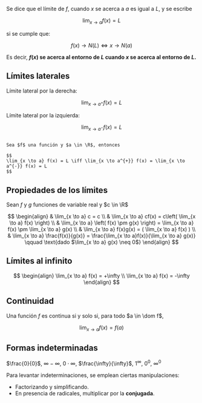 Se dice que el límite de $f$, cuando $x$ se acerca a $a$ es igual a $L$, y se escribe

$$
\lim_{x \to a} f(x) = L
$$

si se cumple que:

$$
f(x) \to N(L) \iff x \to N(a)
$$

Es decir, **$f(x)$ se acerca al entorno de $L$ cuando $x$ se acerca al entorno de $L$.**

## Límites laterales

Límite lateral por la derecha:

$$
\lim_{x \to a^{+}} f(x) = L
$$

Límite lateral por la izquierda:

$$
\lim_{x \to a^{-}} f(x) = L
$$

```ad-theorem

Sea $f$ una función y $a \in \R$, entonces

$$
\lim_{x \to a} f(x) = L \iff \lim_{x \to a^{+}} f(x) = \lim_{x \to a^{-}} f(x) = L
$$

```

## Propiedades de los límites

Sean $f$ y $g$ funciones de variable real y $c \in \R$


$$
\begin{align}
& \lim_{x \to a} c = c \\
& \lim_{x \to a} cf(x) = c\left( \lim_{x \to a} f(x) \right) \\
& \lim_{x \to a} \left( f(x) \pm g(x) \right) = \lim_{x \to a} f(x) \pm \lim_{x \to a} g(x) \\
& \lim_{x \to a} f(x)g(x) = ( \lim_{x \to a} f(x) ) \\
& \lim_{x \to a} \frac{f(x)}{g(x)} = \frac{\lim_{x \to a}f(x)}{\lim_{x \to a} g(x)} \qquad \text{dado $\lim_{x \to a} g(x) \neq 0$}
\end{align}
$$
## Límites al infinito

$$
\begin{align}
\lim_{x \to a} f(x) = +\infty \\
\lim_{x \to a} f(x) = -\infty
\end{align}
$$

## Continuidad

Una función $f$ es continua si y solo si, para todo $a \in \dom f$,

$$
\lim_{x \to a} f(x) = f(a)
$$

## Formas indeterminadas

$\frac{0}{0}$, $\infty - \infty$, $0 \cdot \infty$, $\frac{\infty}{\infty}$, $1^{\infty}$, $0^{0}$, $\infty^{0}$

Para levantar indeterminaciones, se emplean ciertas manipulaciones:

- Factorizando y simplificando.
- En presencia de radicales, multiplicar por la **conjugada**.
